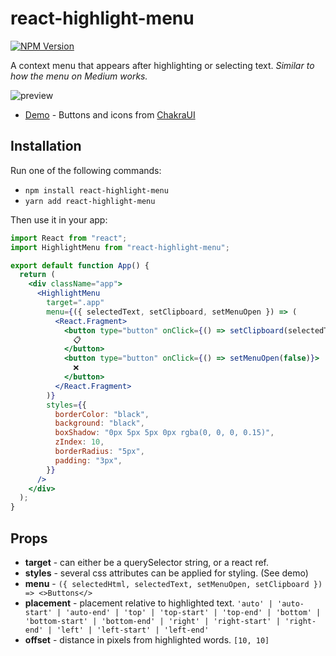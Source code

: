 # react-highlight-menu

[![NPM Version](https://shields.io/npm/v/react-highlight-menu)](https://www.npmjs.com/package/react-highlight-menu)

A context menu that appears after highlighting or selecting text.
_Similar to how the menu on Medium works._

![preview](https://asyndesis.github.io/react-highlight-menu/preview.png)

- [Demo](https://asyndesis.github.io/react-highlight-menu/) - Buttons and icons from [ChakraUI](https://chakra-ui.com/)

## Installation

Run one of the following commands:

- `npm install react-highlight-menu`
- `yarn add react-highlight-menu`

Then use it in your app:

```jsx
import React from "react";
import HighlightMenu from "react-highlight-menu";

export default function App() {
  return (
    <div className="app">
      <HighlightMenu
        target=".app"
        menu={({ selectedText, setClipboard, setMenuOpen }) => (
          <React.Fragment>
            <button type="button" onClick={() => setClipboard(selectedText)}>
              📋
            </button>
            <button type="button" onClick={() => setMenuOpen(false)}>
              ❌
            </button>
          </React.Fragment>
        )}
        styles={{
          borderColor: "black",
          background: "black",
          boxShadow: "0px 5px 5px 0px rgba(0, 0, 0, 0.15)",
          zIndex: 10,
          borderRadius: "5px",
          padding: "3px",
        }}
      />
    </div>
  );
}
```

## Props

- **target** - can either be a querySelector string, or a react ref.
- **styles** - several css attributes can be applied for styling. (See demo)
- **menu** - `({ selectedHtml, selectedText, setMenuOpen, setClipboard }) => <>Buttons</>`
- **placement** - placement relative to highlighted text. `'auto' | 'auto-start' | 'auto-end' | 'top' | 'top-start' | 'top-end' | 'bottom' | 'bottom-start' | 'bottom-end' | 'right' | 'right-start' | 'right-end' | 'left' | 'left-start' | 'left-end'`
- **offset** - distance in pixels from highlighted words. `[10, 10]`
